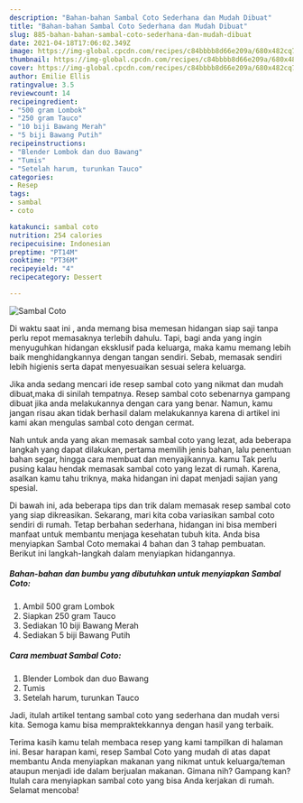 ```yaml
---
description: "Bahan-bahan Sambal Coto Sederhana dan Mudah Dibuat"
title: "Bahan-bahan Sambal Coto Sederhana dan Mudah Dibuat"
slug: 885-bahan-bahan-sambal-coto-sederhana-dan-mudah-dibuat
date: 2021-04-18T17:06:02.349Z
image: https://img-global.cpcdn.com/recipes/c84bbbb8d66e209a/680x482cq70/sambal-coto-foto-resep-utama.jpg
thumbnail: https://img-global.cpcdn.com/recipes/c84bbbb8d66e209a/680x482cq70/sambal-coto-foto-resep-utama.jpg
cover: https://img-global.cpcdn.com/recipes/c84bbbb8d66e209a/680x482cq70/sambal-coto-foto-resep-utama.jpg
author: Emilie Ellis
ratingvalue: 3.5
reviewcount: 14
recipeingredient:
- "500 gram Lombok"
- "250 gram Tauco"
- "10 biji Bawang Merah"
- "5 biji Bawang Putih"
recipeinstructions:
- "Blender Lombok dan duo Bawang"
- "Tumis"
- "Setelah harum, turunkan Tauco"
categories:
- Resep
tags:
- sambal
- coto

katakunci: sambal coto 
nutrition: 254 calories
recipecuisine: Indonesian
preptime: "PT14M"
cooktime: "PT36M"
recipeyield: "4"
recipecategory: Dessert

---
```



![Sambal Coto](https://img-global.cpcdn.com/recipes/c84bbbb8d66e209a/680x482cq70/sambal-coto-foto-resep-utama.jpg)

Di waktu  saat ini , anda memang bisa memesan hidangan siap saji tanpa perlu repot memasaknya terlebih dahulu. Tapi, bagi anda yang ingin menyuguhkan hidangan eksklusif pada keluarga, maka kamu memang lebih baik menghidangkannya dengan tangan sendiri. Sebab, memasak sendiri lebih higienis serta dapat menyesuaikan sesuai selera keluarga.

Jika anda sedang mencari ide resep sambal coto yang nikmat dan mudah dibuat,maka di sinilah tempatnya. Resep sambal coto  sebenarnya gampang dibuat jika anda melakukannya dengan cara yang benar. Namun, kamu jangan risau akan tidak berhasil dalam melakukannya 
karena di artikel ini kami akan mengulas sambal coto dengan cermat.  



Nah untuk anda yang akan memasak sambal coto yang lezat, ada beberapa langkah yang dapat dilakukan, pertama memilih jenis bahan, lalu penentuan bahan segar, hingga cara membuat dan menyajikannya. kamu Tak perlu pusing kalau hendak memasak sambal coto yang lezat di rumah. Karena, asalkan kamu  tahu triknya, maka hidangan ini dapat menjadi sajian yang spesial.

Di bawah ini, ada beberapa tips dan trik dalam memasak resep sambal coto yang siap dikreasikan. Sekarang, mari kita coba variasikan sambal coto sendiri di rumah. Tetap berbahan sederhana, hidangan ini bisa memberi manfaat untuk membantu menjaga kesehatan tubuh kita. Anda bisa menyiapkan Sambal Coto memakai 4 bahan dan 3 tahap pembuatan. Berikut ini langkah-langkah dalam menyiapkan hidangannya.

<!--inarticleads1-->

##### Bahan-bahan dan bumbu yang dibutuhkan untuk menyiapkan Sambal Coto:

1. Ambil 500 gram Lombok
1. Siapkan 250 gram Tauco
1. Sediakan 10 biji Bawang Merah
1. Sediakan 5 biji Bawang Putih




<!--inarticleads2-->

##### Cara membuat Sambal Coto:

1. Blender Lombok dan duo Bawang
1. Tumis
1. Setelah harum, turunkan Tauco




Jadi, itulah artikel tentang  sambal coto  yang sederhana dan mudah versi kita. Semoga kamu bisa mempraktekkannya dengan hasil yang terbaik. 

Terima kasih kamu telah membaca resep yang kami tampilkan di halaman ini. Besar harapan kami, resep  Sambal Coto yang mudah di atas dapat membantu Anda menyiapkan makanan yang nikmat untuk keluarga/teman ataupun menjadi ide dalam berjualan makanan. Gimana nih? Gampang kan? Itulah cara menyiapkan sambal coto yang bisa Anda kerjakan di rumah. Selamat mencoba!

